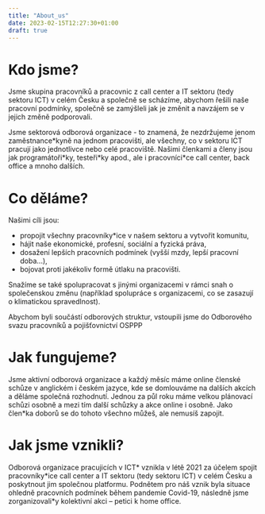 ```yaml
---
title: "About_us"
date: 2023-02-15T12:27:30+01:00
draft: true
---
```

# Kdo jsme?

Jsme skupina pracovníků a pracovnic z call center a IT sektoru (tedy sektoru ICT)  v celém Česku a společně se scházíme, abychom řešili naše pracovní podmínky, společně se zamýšleli jak je změnit a navzájem se v jejich změně podporovali.

Jsme sektorová odborová organizace - to znamená, že nezdržujeme jenom zaměstnance\*kyně na jednom pracovišti, ale všechny, co v sektoru ICT pracují jako jednotlivce nebo celé pracoviště. Našimi členkami a členy jsou jak programátoři\*ky, testeři\*ky apod., ale i pracovníci\*ce call center, back office a mnoho dalších.

# Co děláme?

Našimi cíli jsou:

- propojit všechny pracovníky\*ice v našem sektoru a vytvořit komunitu,
- hájit naše ekonomické, profesní, sociální a fyzická práva,
- dosažení lepších pracovních podmínek (vyšší mzdy, lepší pracovní doba...),
- bojovat proti jakékoliv formě útlaku na pracovišti.

Snažíme se také spolupracovat s jinými organizacemi v rámci snah o společenskou změnu (například spolupráce s organizacemi, co se zasazují o klimatickou spravedlnost).

Abychom byli součástí odborových struktur, vstoupili jsme do Odborového svazu pracovníků a pojišťovnictví OSPPP

# Jak fungujeme?

Jsme aktivní odborová organizace a každý měsíc máme online členské schůze v anglickém i českém jazyce, kde se domlouváme na dalších akcích a děláme společná rozhodnutí. Jednou za půl roku máme velkou plánovací schůzi osobně a mezi tím další schůzky a akce online i osobně. Jako člen\*ka doborů se do tohoto všechno můžeš, ale nemusíš zapojit.

# Jak jsme vznikli?

Odborová organizace pracujicích v ICT* vznikla v létě 2021 za účelem spojit pracovníky\*ice call center a IT sektoru (tedy sektoru ICT)  v celém Česku a poskytnout jim společnou platformu. Podnětem pro náš vznik byla situace ohledně pracovních podmínek během pandemie Covid-19, následně jsme zorganizovali\*y kolektivní akci – petici k home office.
